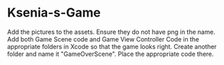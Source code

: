 # Ksenia-s-Game
Add the pictures to the assets. 
Ensure they do not have png in the name.
Add both Game Scene code and Game View Controller Code in the appropriate folders in Xcode so that the game looks right.
Create another folder and name it "GameOverScene". Place the appropriate code there.
